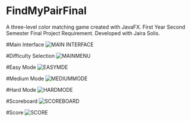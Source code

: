 # FindMyPairFinal
A three-level color matching game created with JavaFX. First Year Second Semester Final Project Requirement. Developed with Jaira Solis. 

#Main Interface
![MAIN INTERFACE](https://github.com/vllnvmonik/FindMyPairFinal/assets/127196097/d3f1d3f1-a05d-4543-9cd1-217bd244ba9f)

#Difficulty Selection
![MAINMENU](https://github.com/vllnvmonik/FindMyPairFinal/assets/127196097/5735f354-7e3a-49a2-86eb-f37f03e01792)

#Easy Mode
![EASYMDE](https://github.com/vllnvmonik/FindMyPairFinal/assets/127196097/f2ac2f9b-feb2-4950-add5-52445e930e5d)

#Medium Mode
![MEDIUMMODE](https://github.com/vllnvmonik/FindMyPairFinal/assets/127196097/7c8031d1-01d6-4144-bffa-3f9ea7ba55be)

#Hard Mode
![HARDMODE](https://github.com/vllnvmonik/FindMyPairFinal/assets/127196097/0869c9dd-598f-4e7e-b23c-61d21f9e7e08)

#Scoreboard
![SCOREBOARD](https://github.com/vllnvmonik/FindMyPairFinal/assets/127196097/b2cb8657-b467-4c08-8f10-2b3ee1703a3f)

#Score
![SCORE](https://github.com/vllnvmonik/FindMyPairFinal/assets/127196097/e11b6dd0-350d-4b10-a4ec-d3b4279eed2b)
